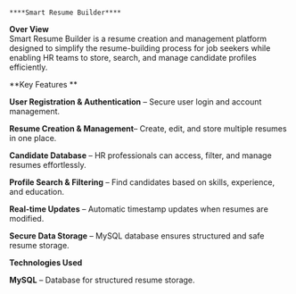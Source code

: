                                                                   ****Smart Resume Builder****
                                                                   
**Over View**    
Smart Resume Builder is a resume creation and management platform designed to simplify the resume-building process for job seekers while enabling HR teams to store, search, and manage candidate profiles efficiently.

**Key Features **

 **User Registration & Authentication** – Secure user login and account management.

**Resume Creation & Management**– Create, edit, and store multiple resumes in one place.

**Candidate Database** – HR professionals can access, filter, and manage resumes effortlessly.

**Profile Search & Filtering** – Find candidates based on skills, experience, and education.

**Real-time Updates** – Automatic timestamp updates when resumes are modified.

**Secure Data Storage** – MySQL database ensures structured and safe resume storage.

**Technologies Used**

**MySQL** – Database for structured resume storage.
